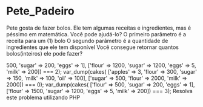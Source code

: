 # Pete_Padeiro

Pete gosta de fazer bolos. Ele tem algumas receitas e ingredientes, mas é péssimo em matemática. Você pode ajudá-lo?
O primeiro parâmetro é a receita para um (1) bolo
O segundo parâmetro é a quantidade de ingredientes que ele tem disponível
Você consegue retornar quantos bolos(inteiros) ele pode fazer?

<?php
function cakes($recipe, $ingredients){
    // Desenvolver o código nesta function
}

// Abaixo estão os casos de uso:
var_dump(cakes(
  ['flour' => 500, 'sugar' => 200, 'eggs' => 1], 
  ['flour' => 1200, 'sugar' => 1200, 'eggs' => 5, 'milk' => 200]) 
  === 2); 

var_dump(cakes(
  ['apples' => 3, 'flour' => 300, 'sugar' => 150, 'milk' => 100, 'oil' => 100], ['sugar' => 500, 'flour' => 2000, 'milk' => 2000]) 
  === 0); 

var_dump(cakes(
  ['flour' => 500, 'sugar' => 200, 'eggs' => 1], 
  ['flour' => 1500, 'sugar' => 1200, 'eggs' => 5, 'milk' => 200]) 
  === 3); 



Resolva este problema utilizando PHP
